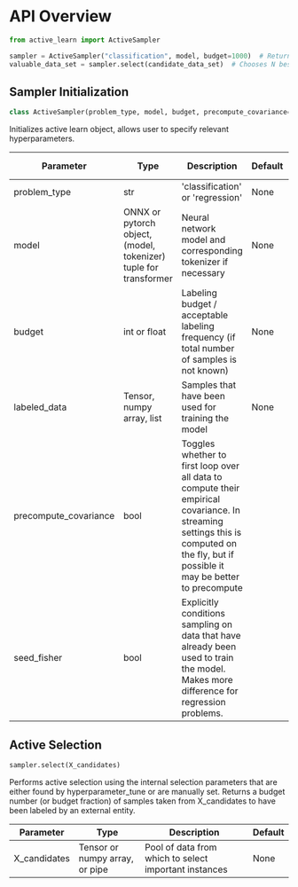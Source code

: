 # API Overview

~~~ python
from active_learn import ActiveSampler

sampler = ActiveSampler("classification", model, budget=1000)  # Returns an "active learning" sampler
valuable_data_set = sampler.select(candidate_data_set)  # Chooses N best samples to label and learn from
~~~


## Sampler Initialization

~~~ python
class ActiveSampler(problem_type, model, budget, precompute_covariance=False, seed_fisher=False)
~~~

Initializes active learn object, allows user to specify relevant hyperparameters.

| Parameter | Type | Description | Default | Example Value |
|-----------|------|-------------|---------|---------------|
| problem_type | str | 'classification' or 'regression' | None | 'classification' |
| model | ONNX or pytorch object, (model, tokenizer) tuple for transformer | Neural network model and corresponding tokenizer if necessary | None | nn.Sequential object, huggingface tokenizer if necessary |
| budget | int or float | Labeling budget / acceptable labeling frequency (if total number of samples is not known) | None | 100 or 0.1 |
| labeled_data | Tensor, numpy array, list | Samples that have been used for training the model | None | |
| precompute_covariance | bool | Toggles whether to first loop over all data to compute their empirical covariance. In streaming settings this is computed on the fly, but if possible it may be better to precompute | | |
| seed_fisher | bool | Explicitly conditions sampling on data that have already been used to train the model. Makes more difference for regression problems. | | |


## Active Selection

~~~ python
sampler.select(X_candidates)
~~~

Performs active selection using the internal selection parameters that are either found by hyperparameter_tune or are manually set. Returns a budget number (or budget fraction) of samples taken from X_candidates to have been labeled by an external entity.

| Parameter | Type | Description | Default |
|-----------|------|-------------|---------|
| X_candidates | Tensor or numpy array, or pipe | Pool of data from which to select important instances | None |
